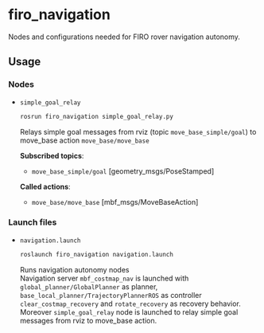 # firo_navigation
Nodes and configurations needed for FIRO rover navigation autonomy.
## Usage
### Nodes
- `simple_goal_relay`
  ```bash
  rosrun firo_navigation simple_goal_relay.py
  ```
  Relays simple goal messages from rviz (topic `move_base_simple/goal`) to move_base action `move_base/move_base`

  **Subscribed topics**:
  - `move_base_simple/goal` [geometry_msgs/PoseStamped]
  
  **Called actions**:
  - `move_base/move_base` [mbf_msgs/MoveBaseAction]
### Launch files
- `navigation.launch`
  ```bash
  roslaunch firo_navigation navigation.launch
  ```
  Runs navigation autonomy nodes  
  Navigation server `mbf_costmap_nav` is launched with `global_planner/GlobalPlanner` as planner, `base_local_planner/TrajectoryPlannerROS` as controller `clear_costmap_recovery` and `rotate_recovery` as recovery behavior. Moreover `simple_goal_relay` node is launched to relay simple goal messages from rviz to move_base action.